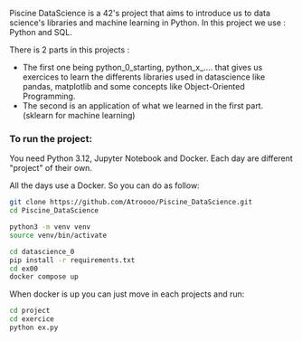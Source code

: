 Piscine DataScience is a 42's project that aims to introduce us to data science's libraries and machine learning in Python.
In this project we use : Python and SQL.

There is 2 parts in this projects :
- The first one being python_0_starting, python_x_.... that gives us exercices to learn the differents libraries used in datascience like pandas, matplotlib and some concepts like Object-Oriented Programming.
- The second is an application of what we learned in the first part. (sklearn for machine learning)

### To run the project:

You need Python 3.12, Jupyter Notebook and Docker. 
Each day are different "project" of their own.

All the days use a Docker. So you can do as follow:
```bash
git clone https://github.com/Atroooo/Piscine_DataScience.git
cd Piscine_DataScience

python3 -m venv venv
source venv/bin/activate

cd datascience_0
pip install -r requirements.txt
cd ex00
docker compose up
```

When docker is up you can just move in each projects and run:
```bash
cd project
cd exercice
python ex.py
```


